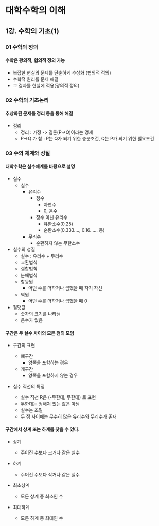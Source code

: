 # 대학수학의 이해

## 1강. 수학의 기초(1)

### 01 수학의 정의

#### 수학은 광의적, 협의적 정의 가능

- 복잡한 현실의 문제를 단순하게 추상화 (협의적 적의)
- 수학적 원리를 문제 해결
- 그 결과를 현실에 적용(광의적 정의)

### 02 수학의 기초논리

#### 추상화된 문제를 정리 등을 통해 해결

- 정리
  - 정리 : 가정 -> 결론(P→Q)이라는 명제
  - P→Q 가 참 : P는 Q가 되기 위한 충분조건, Q는 P가 되기 위한 필요조건

### 03 수의 체계와 성질

#### 대학수학은 실수체계를 바탕으로 설명

- 실수
  - 실수
    - 유리수
      - 정수
        - 자연수
        - 0, 음수
      - 정수 아닌 유리수
        - 유한소수(0.25)
        - 순환소수(0.333...., 0.16...... 등)
    - 무리수
      - 순환하지 않는 무한소수
- 실수의 성질
  - 실수 : 유리수 + 무리수
  - 교환법칙
  - 결합법칙
  - 분배법칙
  - 항등원
    - 어떤 수를 더하거나 곱했을 때 자기 자신
  - 역원
    - 어떤 수를 더하거나 곱했을 때 0
- 절댓값
  - 숫자의 크기를 나타냄
  - 음수가 없음

#### 구간은 두 실수 사이의 모든 점의 모임

- 구간의 표현
  - 폐구간
    - 양쪽을 포함하는 경우
  - 개구간
    - 양쪽을 포함하지 않는 경우

- 실수 직선의 특징
  - 실수 직선 R은 (-무한대, 무한대) 로 표현
  - 무한대는 정해져 있는 값은 아님
  - 실수는 조밀
  - 두 점 사이에는 무수히 많은 유리수와 무리수가 존재

#### 구간에서 상계 또는 하계를 찾을 수 있다.

- 상계
  - 주어진 수보다 크거나 같은 실수
- 하계
  - 주어진 수보다 작거나 같은 실수

- 최소상계
  - 모든 상계 중 최소인 수
- 최대하계
  - 모든 하계 중 최대인 수
